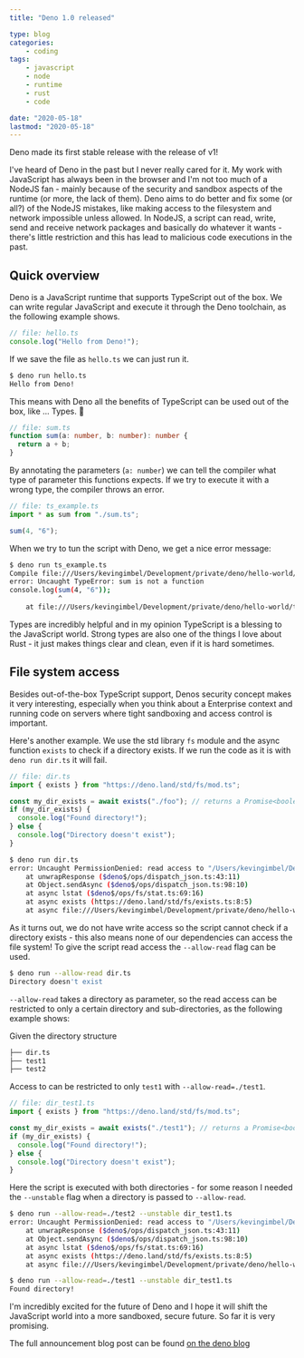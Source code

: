 ```yaml
---
title: "Deno 1.0 released"

type: blog
categories:
    - coding
tags:
    - javascript
    - node
    - runtime
    - rust 
    - code

date: "2020-05-18"
lastmod: "2020-05-18"
---
```


Deno made its first stable release with the release of v1! 

I've heard of Deno in the past but I never really cared for it. My work with JavaScript has always been in the browser and I'm not too much of a NodeJS fan - mainly because of the security and sandbox aspects of the runtime (or more, the lack of them). Deno aims to do better and fix some (or all?) of the NodeJS mistakes, like making access to the filesystem and network impossible unless allowed. In NodeJS, a script can read, write, send and receive network packages and basically do whatever it wants - there's little restriction and this has lead to malicious code executions in the past. 

## Quick overview

Deno is a JavaScript runtime that supports TypeScript out of the box. We can write regular JavaScript and execute it through the Deno toolchain, as the following example shows.

```ts
// file: hello.ts
console.log("Hello from Deno!");
```

If we save the file as `hello.ts` we can just run it.

```bash
$ deno run hello.ts
Hello from Deno!
```

This means with Deno all the benefits of TypeScript can be used out of the box, like ... Types. 😬

```ts
// file: sum.ts
function sum(a: number, b: number): number {
  return a + b;
}
```

By annotating the parameters (`a: number`) we can tell the compiler what type of parameter this functions expects. If we try to execute it with a wrong type, the compiler throws an error.

```ts
// file: ts_example.ts
import * as sum from "./sum.ts";

sum(4, "6");
```
When we try to tun the script with Deno, we get a nice error message:

```bash
$ deno run ts_example.ts
Compile file:///Users/kevingimbel/Development/private/deno/hello-world/ts_example.ts
error: Uncaught TypeError: sum is not a function
console.log(sum(4, "6"));
            ^
    at file:///Users/kevingimbel/Development/private/deno/hello-world/ts_example.ts:3:13
```

Types are incredibly helpful and in my opinion TypeScript is a blessing to the JavaScript world. Strong types are also one of the things I love about Rust - it just makes things clear and clean, even if it is hard sometimes. 

## File system access

Besides out-of-the-box TypeScript support, Denos security concept makes it very interesting, especially when you think about a Enterprise context and running code on servers where tight sandboxing and access control is important.

Here's another example. We use the std library `fs` module and the async function `exists` to check if a directory exists. If we run the code as it is with `deno run dir.ts` it will fail.

```ts
// file: dir.ts
import { exists } from "https://deno.land/std/fs/mod.ts";

const my_dir_exists = await exists("./foo"); // returns a Promise<boolean>
if (my_dir_exists) {
  console.log("Found directory!");
} else {
  console.log("Directory doesn't exist");
}
```

```bash
$ deno run dir.ts
error: Uncaught PermissionDenied: read access to "/Users/kevingimbel/Development/private/deno/hello-world/foo", run again with the --allow-read flag
    at unwrapResponse ($deno$/ops/dispatch_json.ts:43:11)
    at Object.sendAsync ($deno$/ops/dispatch_json.ts:98:10)
    at async lstat ($deno$/ops/fs/stat.ts:69:16)
    at async exists (https://deno.land/std/fs/exists.ts:8:5)
    at async file:///Users/kevingimbel/Development/private/deno/hello-world/dir.ts:8:23
```

As it turns out, we do not have write access so the script cannot check if a directory exists - this also means none of our dependencies can access the file system! To give the script read access the `--allow-read` flag can be used.

```bash
$ deno run --allow-read dir.ts 
Directory doesn't exist
```

`--allow-read` takes a directory as parameter, so the read access can be restricted to only a certain directory and sub-directories, as the following example shows:

Given the directory structure

```bash
├── dir.ts
├── test1
├── test2
```

Access to can be restricted to only `test1` with `--allow-read=./test1`.

```ts
// file: dir_test1.ts
import { exists } from "https://deno.land/std/fs/mod.ts";

const my_dir_exists = await exists("./test1"); // returns a Promise<boolean>
if (my_dir_exists) {
  console.log("Found directory!");
} else {
  console.log("Directory doesn't exist");
}
```

Here the script is executed with both directories - for some reason I needed the `--unstable` flag when a directory is passed to `--allow-read`.
```bash
$ deno run --allow-read=./test2 --unstable dir_test1.ts 
error: Uncaught PermissionDenied: read access to "/Users/kevingimbel/Development/private/deno/hello-world/test1", run again with the --allow-read flag
    at unwrapResponse ($deno$/ops/dispatch_json.ts:43:11)
    at Object.sendAsync ($deno$/ops/dispatch_json.ts:98:10)
    at async lstat ($deno$/ops/fs/stat.ts:69:16)
    at async exists (https://deno.land/std/fs/exists.ts:8:5)
    at async file:///Users/kevingimbel/Development/private/deno/hello-world/dir_test1.ts:8:23

$ deno run --allow-read=./test1 --unstable dir_test1.ts 
Found directory!
```

I'm incredibly excited for the future of Deno and I hope it will shift the JavaScript world into a more sandboxed, secure future. So far it is very promising.

The full announcement blog post can be found [on the deno blog](https://deno.land/v1)
